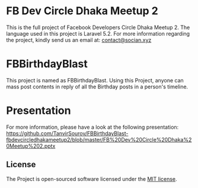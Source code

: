 # FB Dev Circle Dhaka Meetup 2

This is the full project of Facebook Developers Circle Dhaka Meetup 2. The language used in this project is Laravel 5.2. For more information regarding the project, kindly send us an email at: contact@socian.xyz

# FBBirthdayBlast

This project is named as FBBirthdayBlast. Using this Project, anyone can mass post contents in reply of all the Birthday posts in a person's timeline.

# Presentation

For more information, please have a look at the following presentation: https://github.com/TanvirSourov/FBBirthdayBlast-fbdevcircledhakameetup2/blob/master/FB%20Dev%20Circle%20Dhaka%20Meetup%202.pptx

## License

The Project is open-sourced software licensed under the [MIT license](http://opensource.org/licenses/MIT).
